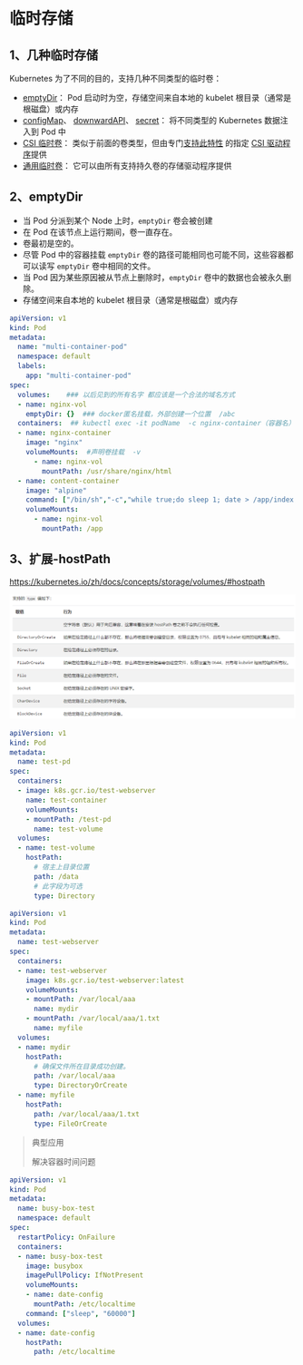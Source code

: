 # 临时存储

## 1、几种临时存储

Kubernetes 为了不同的目的，支持几种不同类型的临时卷：

- [emptyDir](https://kubernetes.io/zh/docs/concepts/storage/volumes/#emptydir)： Pod 启动时为空，存储空间来自本地的 kubelet 根目录（通常是根磁盘）或内存
- [configMap](https://kubernetes.io/zh/docs/concepts/storage/volumes/#configmap)、 [downwardAPI](https://kubernetes.io/zh/docs/concepts/storage/volumes/#downwardapi)、 [secret](https://kubernetes.io/zh/docs/concepts/storage/volumes/#secret)： 将不同类型的 Kubernetes 数据注入到 Pod 中
- [CSI 临时卷](https://kubernetes.io/zh/docs/concepts/storage/volumes/#csi-ephemeral-volumes)： 类似于前面的卷类型，但由专门[支持此特性](https://kubernetes-csi.github.io/docs/drivers.html) 的指定 [CSI 驱动程序](https://github.com/container-storage-interface/spec/blob/master/spec.md)提供
- [通用临时卷](https://kubernetes.io/zh/docs/concepts/storage/ephemeral-volumes/#generic-ephemeral-volumes)： 它可以由所有支持持久卷的存储驱动程序提供





## 2、emptyDir

- 当 Pod 分派到某个 Node 上时，`emptyDir` 卷会被创建
- 在 Pod 在该节点上运行期间，卷一直存在。
- 卷最初是空的。 
- 尽管 Pod 中的容器挂载 `emptyDir` 卷的路径可能相同也可能不同，这些容器都可以读写 `emptyDir` 卷中相同的文件。 
- 当 Pod 因为某些原因被从节点上删除时，`emptyDir` 卷中的数据也会被永久删除。
- 存储空间来自本地的 kubelet 根目录（通常是根磁盘）或内存

```yaml
apiVersion: v1
kind: Pod
metadata:
  name: "multi-container-pod"
  namespace: default
  labels:
    app: "multi-container-pod"
spec:
  volumes:    ### 以后见到的所有名字 都应该是一个合法的域名方式
  - name: nginx-vol
    emptyDir: {}  ### docker匿名挂载，外部创建一个位置  /abc
  containers:  ## kubectl exec -it podName  -c nginx-container（容器名）-- /bin/sh
  - name: nginx-container
    image: "nginx"
    volumeMounts:  #声明卷挂载  -v
      - name: nginx-vol
        mountPath: /usr/share/nginx/html
  - name: content-container
    image: "alpine"
    command: ["/bin/sh","-c","while true;do sleep 1; date > /app/index.html;done;"]
    volumeMounts: 
      - name: nginx-vol
        mountPath: /app
```



## 3、扩展-hostPath

https://kubernetes.io/zh/docs/concepts/storage/volumes/#hostpath

![1620631873199](assets/003_临时存储/1620631873199.png)



```yaml
apiVersion: v1
kind: Pod
metadata:
  name: test-pd
spec:
  containers:
  - image: k8s.gcr.io/test-webserver
    name: test-container
    volumeMounts:
    - mountPath: /test-pd
      name: test-volume
  volumes:
  - name: test-volume
    hostPath:
      # 宿主上目录位置
      path: /data
      # 此字段为可选
      type: Directory
```



```yaml
apiVersion: v1
kind: Pod
metadata:
  name: test-webserver
spec:
  containers:
  - name: test-webserver
    image: k8s.gcr.io/test-webserver:latest
    volumeMounts:
    - mountPath: /var/local/aaa
      name: mydir
    - mountPath: /var/local/aaa/1.txt
      name: myfile
  volumes:
  - name: mydir
    hostPath:
      # 确保文件所在目录成功创建。
      path: /var/local/aaa
      type: DirectoryOrCreate
  - name: myfile
    hostPath:
      path: /var/local/aaa/1.txt
      type: FileOrCreate
```



> 典型应用
>
> 解决容器时间问题

```yaml
apiVersion: v1
kind: Pod
metadata:
  name: busy-box-test
  namespace: default
spec:
  restartPolicy: OnFailure
  containers:
  - name: busy-box-test
    image: busybox
    imagePullPolicy: IfNotPresent
    volumeMounts:
    - name: date-config
      mountPath: /etc/localtime
    command: ["sleep", "60000"]
  volumes:
  - name: date-config
    hostPath:
      path: /etc/localtime
```





#  